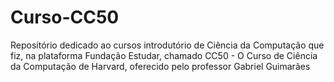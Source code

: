 # Curso-CC50
Repositório dedicado ao cursos introdutório de Ciência da Computação que fiz, na plataforma Fundação Estudar, chamado CC50 - O Curso de Ciência da Computação de Harvard, oferecido pelo professor Gabriel Guimarães
